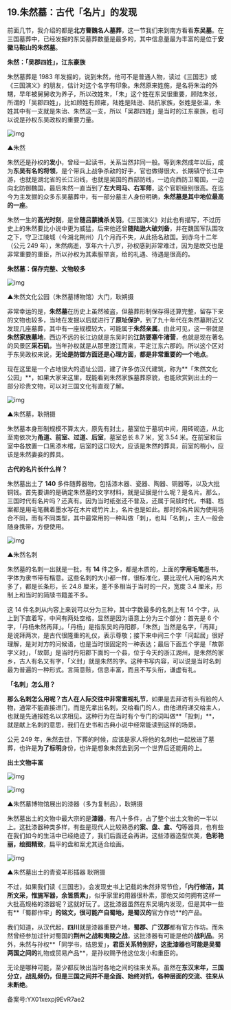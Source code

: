 ## 19.朱然墓：古代「名片」的发现
前面几节，我介绍的都是**北方曹魏名人墓葬**，这一节我们来到南方看看**东吴墓**。在三国墓葬中，已经发掘的东吴墓葬数量是最多的，其中信息量最为丰富的是位于**安徽马鞍山的朱然墓**。


**朱然：「吴郡四姓」，江东豪族**


朱然墓葬是 1983 年发掘的，说到朱然，他可不是普通人物，读过《三国志》或《三国演义》的朋友，估计对这个名字有印象。朱然原来姓施，是名将朱治的外甥，早年被舅舅收为养子，所以改姓朱，「朱」这个姓在东吴很重要，顾陆朱张，所谓的「吴郡四姓」，比如顾姓有顾雍，陆姓是陆逊、陆抗家族，张姓是张温，朱姓其中有一支就是朱治、朱然这一支，所以「吴郡四姓」是当时的江东豪族，也可以说是孙权东吴政权的重要力量。


![img](https://pic3.zhimg.com/v2-ba27ae463f5c5cbd3f0a39c4892e481f.webp)

▲朱然


朱然还是孙权的**发小**，曾经一起读书，关系当然非同一般。等到朱然成年以后，成为**东吴有名的将领**，是个带兵上战争杀敌的好手，官也做得很大，长期镇守长江中游，也就是湖北省的长江沿线，也就是吴国的西部防线，一边向西防卫蜀国，一边向北防御魏国，最后朱然一直当到了**左大司马、右军师**，这个官职级别很高。在迄今为主发掘的众多东吴墓葬中，有一部分墓主人身份明确，**朱然墓是其中地位最高的一座**。


朱然一生的**高光时刻**，是曾**随吕蒙擒杀关羽**。《三国演义》对此也有描写，不过历史上的朱然要比小说中更为威猛，后来他还曾**随陆逊大破刘备**，并在魏国军队围攻之下，守卫江陵城（今湖北荆州）几个月而不失，从此扬名敌国。到赤乌十二年（公元 249 年），朱然病逝，享年六十八岁，孙权感到非常难过，因为是故交也是非常重要的重臣，所以孙权为其素服举哀，给的礼遇、待遇是很高的。


**朱然墓：保存完整、文物较多**


![img](https://pic1.zhimg.com/v2-8aa7fac0a9f6bf1fa6bd346da8154875.webp)

▲朱然文化公园（朱然墓博物馆）大门，耿朔摄


非常幸运的是，**朱然墓**在历史上虽然被盗，但墓葬形制保存得还算完整，留存下来的文物也较多，当地在发掘以后就进行了**原址保护**，到了九十年代在朱然墓附近又发现几座墓葬，其中有一座规模较大，可能属于**朱然亲属**。由此可见，这一带就是**朱然家族墓地**，西边不远的长江边就是东吴时的**江防要塞牛渚营**，也就是现在著名的风景区**采石矶**，当年孙权就是从那里渡江而来，平定江东六郡的。所以这个区对于东吴政权来说，**无论是防御方面还是心理方面，都是非常重要的一个地点**。


现在这里是一个占地很大的遗址公园，建了许多仿汉代建筑，称为**「朱然文化公园」**，如果大家来这里，既能看到朱然家族墓葬原貌，也能欣赏到出土的一部分珍贵文物，可以对三国文化有直观了解。 


![img](https://pic2.zhimg.com/v2-866303f90e16917467ead080108d5ca5.webp)

▲朱然墓，耿朔摄


朱然墓本身形制规模不算太大，原先有封土，墓室位于墓坑中间，用砖砌造，从北至南依次为**甬道、前室、过道、后室**，墓室总长 8.7 米，宽 3.54 米。在前室和后室中各放置一口黑漆木棺，后室的这口较大，应该是朱然的葬具，前室的稍小，应该是朱然妻妾的葬具。


**古代的名片长什么样？**


朱然墓出土了 **140** 多件随葬器物，包括漆木器、瓷器、陶器、铜器等，以及大批铜钱。首先要讲的是确定朱然墓的文字材料，就是证据是什么呢？是名片。那么，三国时代有名片吗？还真有。因为当时纸张还不普及，还属于简牍时代，书籍、档案都是用毛笔蘸着墨水写在木片或竹片上，名片也是如此。那时的名片因为使用场合不同，而有不同类型，其中最常用的一种叫做「刺」，也叫「名刺」，主人一般会随身携带，方便使用。


![img](https://pic2.zhimg.com/v2-110ea0d5c8d65193a6de520797a133a3.webp)

▲朱然名刺


朱然墓的名刺一出就是一批，有 **14** 件之多，都是木质的，上面的**字用毛笔**墨书，字体为隶书带有楷意。这些名刺的大小都一样，很标准化，要比现代人用的名片大多了，都是长条形，长 24.8 厘米，差不多相当于当时的一尺，宽度 3.4 厘米，形制上和当时的简牍书籍差不多。


这 14 件名刺从内容上来说可以分为三种，其中字数最多的名刺上有 14 个字，从上到下直着写，中间有两处空格，显然是因为语意上分为三个部分：首先是 6 个字，「丹杨朱然再拜」。「丹杨」是指东吴的丹阳郡，「朱然」当然是名字，「再拜」是说拜两次，是古代很隆重的礼仪，表示尊敬；接下来中间三个字「问起居」很好理解，是对对方的问候语，也是当时很固定的一种表达；最后下面五个字是「故鄣字义封」，「故鄣」是当时丹阳郡下面的一个县，位于今天的浙江湖州，是朱然的家乡，古人有名又有字，「义封」就是朱然的字。这种书写内容，可以说是当时名刺最为普遍的一种形式。言简意赅，信息丰富，而且不写头衔，谦虚有礼。


**「名刺」怎么用？**


**那么名刺怎么用呢？古人在人际交往中非常重视礼节**，如果是去拜访有头有脸的人物，通常不能直接进门，而是先拿出名刺，交给看门的人，由他进府递交给主人，也就是先通报姓名以求相见。这种行为在当时有个专门的词叫做**「投刺」**，就是献上名刺的意思，我们在史书和古典小说中经常能读到这样的场景。


公元 249 年，朱然去世，下葬的时候，应该是家人将他的名刺也一起放进了墓葬，也许是**为了标明**身份，也许是想象朱然去到另一个世界后还能用的上。


**出土文物丰富**


![img](https://pic4.zhimg.com/v2-d63800ac18d20ebaad8e7427ee06e5ef.webp)

![img](https://pic1.zhimg.com/v2-1c9e2b7cb9d92830858996046492b794.webp)

▲朱然墓博物馆展出的漆器（多为复制品），耿朔摄 


朱然墓出土的文物中最大宗的是**漆器**，有八十多件，占了整个出土文物的一半以上。这批漆器种类多样，有些是现代人比较熟悉的**案、盘、盒、勺**等器具，也有些在我们如今的生活中已经绝迹了，我们后面还会再讲。这些漆器造型优美，**色彩艳丽，绘图精致**，扁平的盘和案尤其适合绘画。


![img](https://pic1.zhimg.com/v2-f159cccd91e35c3132c864523ee2b8a3.webp)

▲朱然墓出土的青瓷羊形插器 耿朔摄


不过，如果我们读《三国志》，会发现史书上记载的朱然非常节俭，**「内行修洁，其所文采，惟施军器，余皆质素」**，似乎家里的用器很朴素，那他又如何拥有这样一大批高规格的漆器呢？这就好玩了。这批漆器虽然在东吴境内发现，但是其中一些有**「蜀郡作牢」**的铭文，很可能产自蜀地，是蜀汉的**官方作坊**的产品。


我们知道，从汉代起，**四川**就是漆器重要产地，**蜀郡、广汉郡**都有官方作坊。而朱然曾经参加过针对蜀国的**荆州之战和夷陵之战**，这批漆器有可能是他的**战利品**。另外，朱然与孙权**「同学书，结恩爱」**，君臣关系特别好，这批漆器也可能是吴蜀两国之间的**礼物或贸易产品**，是孙权赐予他这位发小和重臣的。


无论是哪种可能，至少都反映出当时各地之间的往来关系。虽然在**东汉末年，三国分立，战乱频仍，但是三国之间并不是全面、始终对抗，各种层面的交流、往来从未断绝**。


备案号:YX01xexpj9EvR7ae2

